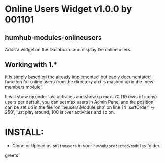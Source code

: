 # Online Users Widget v1.0.0 by 001101
## humhub-modules-onlineusers
Adds a widget on the Dashboard and display the online users.

## Working with 1.*

It is simply based on the already implemented, but badly documentated function for online users from the directory 
and is mashed up in the 'new-members module'.

It will show up under last activities and show up max. 70 (10 rows of icons) users per default,
you can set max users in Admin Panel and the position can be set up 
in the file 'onlineusers\Module.php' on line 14 'sortOrder' => 250',
just play around, 100 is over activities and so on.

# INSTALL: 
- Clone or Upload as `onlineusers` in your `humhub/protected/modules` folder.

greets
